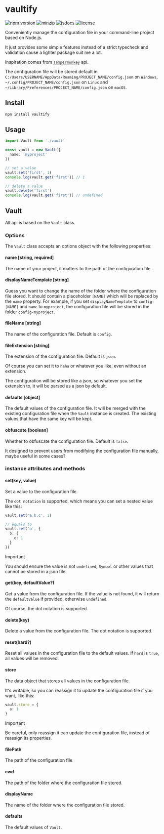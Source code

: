 # vaultify

[![npm version][npm-version-badge]][npm-version-href]
[![minzip][minzip-badge]][minzip-href]
[![jsdocs][jsdocs-badge]][jsdocs-href]
[![license][license-badge]][license-href]

Conveniently manage the configuration file in your command-line project based on Node.js.

It just provides some simple features instead of a strict typecheck and validation cause a lighter package suit me a lot.

Inspiration comes from [`Tampermonkey`](https://www.tampermonkey.net/) api.

The configuration file will be stored default in `C:/Users/USERNAME/AppData/Roaming/PROJECT_NAME/config.json` on `Windows`, `~/.config/PROJECT_NAME/config.json` on `Linux` and `~/Library/Preferences/PROJECT_NAME/config.json` on `macOS`.

## Install

```bash
npm install vaultify
```

## Usage

```typescript
import Vault from './vault'

const vault = new Vault({
  name: 'myproject'
})

// set a value
vault.set('first', 1)
console.log(vault.get('first')) // 1

// delete a value
vault.delete('first')
console.log(vault.get('first')) // undefined
```

## Vault

All api is based on the `Vault` class.

### Options

The `Vault` class accepts an options object with the following properties:

#### name [string, required]

The name of your project, it matters to the path of the configuration file.

#### displayNameTemplate [string]

Guess you want to change the name of the folder where the configuration file stored. It should contain a placeholder `[NAME]` which will be replaced by the `name` property.
For example, if you set `displayNameTemplate` to `config-[NAME]` and `name` to `myproject`, the configuration file will be stored in the folder `config-myproject`.

#### fileName [string]

The name of the configuration file. Default is `config`.

#### fileExtension [string]

The extension of the configuration file. Default is `json`.

Of course you can set it to `haha` or whatever you like, even without an extension.

The configuration will be stored like a json, so whatever you set the extension to, it will be parsed as a json by default.

#### defaults [object]

The default values of the configuration file. It will be merged with the existing configuration file when the `Vault` instance is created. The existing values that have the same key will be kept.

#### obfuscate [boolean]

Whether to obfuscate the configuration file. Default is `false`.

It designed to prevent users from modifying the configuration file manually, maybe useful in some cases?

### instance attributes and methods

#### set(key, value)

Set a value to the configuration file.

The `dot notation` is supported, which means you can set a nested value like this:

```typescript
vault.set('a.b.c', 1)

// equals to
vault.set('a', {
  b: {
    c: 1
  }
})
```
> [!IMPORTANT]
> You should ensure the value is not `undefined`, `Symbol` or other values that cannot be stored in a json file.

#### get(key, defaultValue?)

Get a value from the configuration file. If the value is not found, it will return the `defaultValue` if provided, otherwise `undefined`.

Of course, the dot notation is supported.

#### delete(key)

Delete a value from the configuration file. The dot notation is supported.

#### reset(hard?)

Reset all values in the configuration file to the default values. If `hard` is `true`, all values will be removed.

#### store

The data object that stores all values in the configuration file.

It's writable, so you can reassign it to update the configuration file if you want, like this:

```typescript
vault.store = {
  a: 1
}
```
> [!IMPORTANT]
> Be careful, only reassign it can update the configuration file, instead of reassign its properties.

#### filePath

The path of the configuration file.

#### cwd

The path of the folder where the configuration file stored.

#### displayName

The name of the folder where the configuration file stored.

#### defaults

The default values of `Vault`.

<!-- Badge -->
[npm-version-badge]: https://img.shields.io/npm/v/vaultify?style=flat&color=ddd&labelColor=444
[npm-version-href]: https://www.npmjs.com/package/vaultify
[minzip-badge]: https://img.shields.io/bundlephobia/minzip/vaultify?style=flat&color=ddd&labelColor=444&label=minizip
[minzip-href]: https://bundlephobia.com/result?p=vaultify
[jsdocs-badge]: https://img.shields.io/badge/jsDocs-reference-ddd?style=flat&color=ddd&labelColor=444
[jsdocs-href]: https://www.jsdocs.io/package/vaultify
[license-badge]: https://img.shields.io/github/license/Lu-Jiejie/vaultify?style=flat&color=ddd&labelColor=444
[license-href]: https://github.com/Lu-Jiejie/vaultify/blob/main/LICENSE
